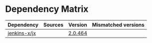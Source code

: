 # Dependency Matrix

Dependency | Sources | Version | Mismatched versions
---------- | ------- | ------- | -------------------
[jenkins-x/jx](https://github.com/jenkins-x/jx) |  | [2.0.464](https://github.com/jenkins-x/jx/releases/tag/v2.0.464) | 
